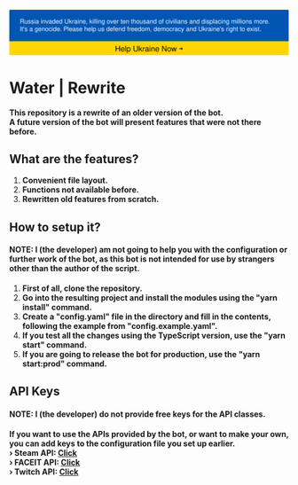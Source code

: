 [![Stand With Ukraine](https://raw.githubusercontent.com/vshymanskyy/StandWithUkraine/main/banner2-direct.svg)](https://vshymanskyy.github.io/StandWithUkraine)

# Water | Rewrite

<strong>This repository is a rewrite of an older version of the bot.</strong> <br />
<strong>A future version of the bot will present features that were not there before.</strong>

## What are the features?

1. <strong>Convenient file layout.</strong>
2. <strong>Functions not available before.</strong>
3. <strong>Rewritten old features from scratch.</strong>

## How to setup it?

#### NOTE: I (the developer) am not going to help you with the configuration or further work of the bot, as this bot is not intended for use by strangers other than the author of the script.

1. <strong>First of all, clone the repository.</strong>
2. <strong>Go into the resulting project and install the modules using the "yarn install" command.</strong>
3. <strong>Create a "config.yaml" file in the directory and fill in the contents, following the example from "config.example.yaml".</strong>
4. <strong>If you test all the changes using the TypeScript version, use the "yarn start" command.</strong>
5. <strong>If you are going to release the bot for production, use the "yarn start:prod" command.</strong>

## API Keys

#### NOTE: I (the developer) do not provide free keys for the API classes.

<strong>If you want to use the APIs provided by the bot, or want to make your own, you can add keys to the configuration file you set up earlier.</strong> <br />
<strong>› Steam API: [Click](https://steamcommunity.com/dev/apikey)</strong> <br />
<strong>› FACEIT API: [Click](https://developers.faceit.com/)</strong> <br />
<strong>› Twitch API: [Click](https://dev.twitch.tv/)</strong> <br />
